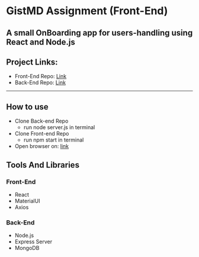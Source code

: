 # GistMD Assignment (Front-End)

## A small OnBoarding app for users-handling using React and Node.js

## Project Links:

- Front-End Repo: [Link](https://github.com/MayheMatan/GistMD-Assignment-Client)
- Back-End Repo: [Link](https://github.com/MayheMatan/GistMD-Assignment-Server)

---

## How to use

- Clone Back-end Repo
    - run node server.js in terminal
- Clone Front-end Repo
    - run npm start in terminal
- Open browser on: [link](http://localhost:3000)

## Tools And Libraries

### Front-End

- React
- MaterialUI
- Axios

### Back-End

- Node.js
- Express Server
- MongoDB